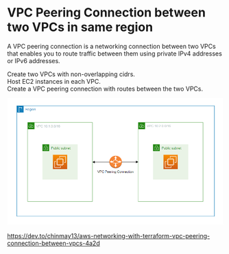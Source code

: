 # VPC Peering Connection between two VPCs in same region

A VPC peering connection is a networking connection between two VPCs that enables you to route traffic between them using private IPv4 addresses or IPv6 addresses.

Create two VPCs with non-overlapping cidrs.  
Host EC2 instances in each VPC.  
Create a VPC peering connection with routes between the two VPCs.

![alt text](diagram.png)

https://dev.to/chinmay13/aws-networking-with-terraform-vpc-peering-connection-between-vpcs-4a2d
